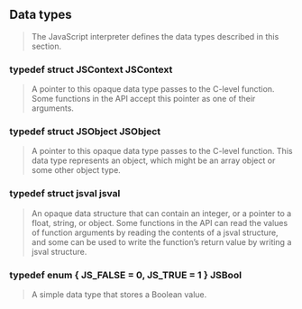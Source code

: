 ## Data types

> The JavaScript interpreter defines the data types described in this section.

### typedef struct JSContext JSContext

> A pointer to this opaque data type passes to the C-level function. Some functions in the API accept this pointer as one of their arguments.

### typedef struct JSObject JSObject

> A pointer to this opaque data type passes to the C-level function. This data type represents an object, which might be an array object or some other object type.

### typedef struct jsval jsval

> An opaque data structure that can contain an integer, or a pointer to a float, string, or object. Some functions in the API can read the values of function arguments by reading the contents of a jsval structure, and some can be used to write the function’s return value by writing a jsval structure.

### typedef enum { JS\_FALSE = 0, JS\_TRUE = 1 } JSBool

> A simple data type that stores a Boolean value.
